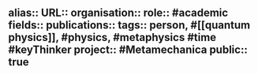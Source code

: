 alias::
URL::
organisation::
role:: #academic 
fields::
publications:: 
tags:: person, #[[quantum physics]], #physics, #metaphysics #time #keyThinker 
project:: #Metamechanica 
public:: true
-